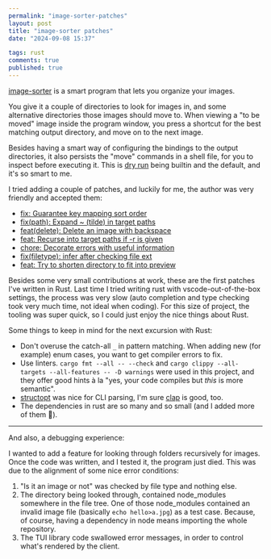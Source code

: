 ```yaml
---
permalink: "image-sorter-patches"
layout: post
title: "image-sorter patches"
date: "2024-09-08 15:37"

tags: rust
comments: true
published: true
---
```


[image-sorter](https://github.com/jgalat/image-sorter/) is a smart program that
lets you organize your images.

You give it a couple of directories to look for images in, and some alternative
directories those images should move to. When viewing a "to be moved" image
inside the program window, you press a shortcut for the best matching output
directory, and move on to the next image.

Besides having a smart way of configuring the bindings to the output
directories, it also persists the "move" commands in a shell file, for you to
inspect before executing it. This is [dry
run](https://en.wikipedia.org/wiki/Dry_run_(testing)) being builtin and the
default, and it's so smart to me.

I tried adding a couple of patches, and luckily for me, the author was very
friendly and accepted them:

- [fix: Guarantee key mapping sort order](https://github.com/jgalat/image-sorter/commit/40ac1649abee3384c9149de8e694d8210c391ba2)
- [fix(path): Expand ~ (tilde) in target paths](https://github.com/jgalat/image-sorter/commit/0b79ab2051db057ff1433b87cce3c5c8e23ad972)
- [feat(delete): Delete an image with backspace](https://github.com/jgalat/image-sorter/commit/d72c98decb7b52f299d8ddd64980fe5f2b832c64)
- [feat: Recurse into target paths if -r is given](https://github.com/jgalat/image-sorter/commit/ccfb588400386fbde6a70bbd38f77ce23e55f579)
- [chore: Decorate errors with useful information](https://github.com/jgalat/image-sorter/commit/1ac60977a2a1444d66c439766dfb723398fc6318)
- [fix(filetype): infer after checking file ext](https://github.com/jgalat/image-sorter/commit/1532584003acce3d30f4f6f8034bb6debae60c03)
- [feat: Try to shorten directory to fit into preview](https://github.com/jgalat/image-sorter/commit/cbfb4033c787bbd19c38deaf74162e805f41f0f7)

Besides some very small contributions at work, these are the first patches I've
written in Rust. Last time I tried writing rust with vscode-out-of-the-box
settings, the process was very slow (auto completion and type checking took
very much time, not ideal when coding). For this size of project, the tooling
was super quick, so I could just enjoy the nice things about Rust.

Some things to keep in mind for the next excursion with Rust:

- Don't overuse the catch-all `_` in pattern matching. When adding new (for
  example) enum cases, you want to get compiler errors to fix.
- Use linters. `cargo fmt --all -- --check` and `cargo clippy --all-targets
  --all-features -- -D warnings` were used in this project, and they offer good
hints à la "yes, your code compiles but _this_ is more semantic".
- [structopt](https://docs.rs/structopt/latest/structopt/) was nice for CLI
  parsing, I'm sure [clap](https://docs.rs/clap/latest/clap/) is good, too.
- The dependencies in rust are so many and so small (and I added more of them
  🙈).

------

And also, a debugging experience:

I wanted to add a feature for looking through folders recursively for images.
Once the code was written, and I tested it, the program just died. This was due
to the alignment of some nice error conditions:

1. "Is it an image or not" was checked by file type and nothing else.
2. The directory being looked through, contained node_modules somewhere in the
   file tree. One of those node_modules contained an invalid image file
   (basically `echo hello>a.jpg`) as a test case. Because, of course, having a
   dependency in node means importing the whole repository.
3. The TUI library code swallowed error messages, in order to control what's
   rendered by the client.

